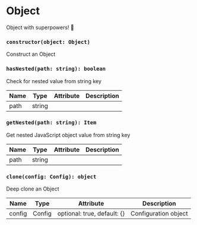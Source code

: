 # Object

Object with superpowers! 💪

### `constructor(object: Object)`

Construct an Object

### `hasNested(path: string): boolean`

Check for nested value from string key

| Name | Type   | Attribute | Description |
| ---- | ------ | --------- | ----------- |
| path | string |           |

### `getNested(path: string): Item`

Get nested JavaScript object value from string key

| Name | Type   | Attribute | Description |
| ---- | ------ | --------- | ----------- |
| path | string |           |

### `clone(config: Config): object`

Deep clone an Object

| Name   | Type   | Attribute                   | Description          |
| ------ | ------ | --------------------------- | -------------------- |
| config | Config | optional: true, default: {} | Configuration object |
